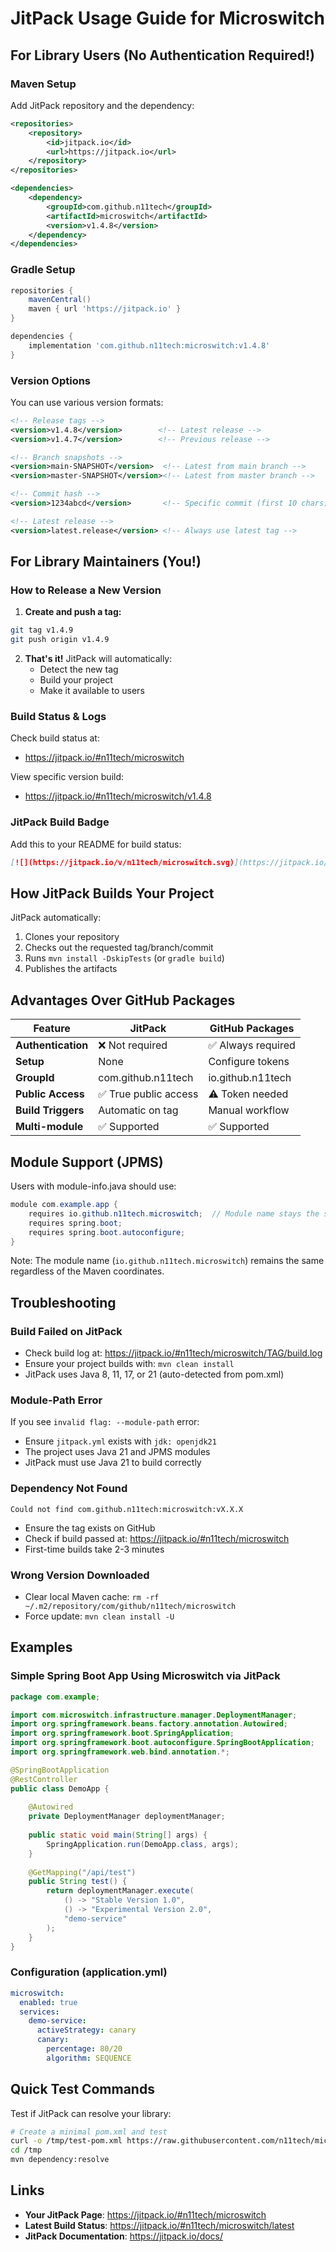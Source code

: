 # JitPack Usage Guide for Microswitch

## For Library Users (No Authentication Required!)

### Maven Setup

Add JitPack repository and the dependency:

```xml
<repositories>
    <repository>
        <id>jitpack.io</id>
        <url>https://jitpack.io</url>
    </repository>
</repositories>

<dependencies>
    <dependency>
        <groupId>com.github.n11tech</groupId>
        <artifactId>microswitch</artifactId>
        <version>v1.4.8</version>
    </dependency>
</dependencies>
```

### Gradle Setup

```gradle
repositories {
    mavenCentral()
    maven { url 'https://jitpack.io' }
}

dependencies {
    implementation 'com.github.n11tech:microswitch:v1.4.8'
}
```

### Version Options

You can use various version formats:

```xml
<!-- Release tags -->
<version>v1.4.8</version>        <!-- Latest release -->
<version>v1.4.7</version>        <!-- Previous release -->

<!-- Branch snapshots -->
<version>main-SNAPSHOT</version>  <!-- Latest from main branch -->
<version>master-SNAPSHOT</version><!-- Latest from master branch -->

<!-- Commit hash -->
<version>1234abcd</version>       <!-- Specific commit (first 10 chars) -->

<!-- Latest release -->
<version>latest.release</version> <!-- Always use latest tag -->
```

## For Library Maintainers (You!)

### How to Release a New Version

1. **Create and push a tag:**
```bash
git tag v1.4.9
git push origin v1.4.9
```

2. **That's it!** JitPack will automatically:
   - Detect the new tag
   - Build your project
   - Make it available to users

### Build Status & Logs

Check build status at:
- https://jitpack.io/#n11tech/microswitch

View specific version build:
- https://jitpack.io/#n11tech/microswitch/v1.4.8

### JitPack Build Badge

Add this to your README for build status:

```markdown
[![](https://jitpack.io/v/n11tech/microswitch.svg)](https://jitpack.io/#n11tech/microswitch)
```

## How JitPack Builds Your Project

JitPack automatically:
1. Clones your repository
2. Checks out the requested tag/branch/commit
3. Runs `mvn install -DskipTests` (or `gradle build`)
4. Publishes the artifacts

## Advantages Over GitHub Packages

| Feature | JitPack | GitHub Packages |
|---------|---------|-----------------|
| **Authentication** | ❌ Not required | ✅ Always required |
| **Setup** | None | Configure tokens |
| **GroupId** | com.github.n11tech | io.github.n11tech |
| **Public Access** | ✅ True public access | ⚠️ Token needed |
| **Build Triggers** | Automatic on tag | Manual workflow |
| **Multi-module** | ✅ Supported | ✅ Supported |

## Module Support (JPMS)

Users with module-info.java should use:

```java
module com.example.app {
    requires io.github.n11tech.microswitch;  // Module name stays the same!
    requires spring.boot;
    requires spring.boot.autoconfigure;
}
```

Note: The module name (`io.github.n11tech.microswitch`) remains the same regardless of the Maven coordinates.

## Troubleshooting

### Build Failed on JitPack
- Check build log at: https://jitpack.io/#n11tech/microswitch/TAG/build.log
- Ensure your project builds with: `mvn clean install`
- JitPack uses Java 8, 11, 17, or 21 (auto-detected from pom.xml)

### Module-Path Error
If you see `invalid flag: --module-path` error:
- Ensure `jitpack.yml` exists with `jdk: openjdk21`
- The project uses Java 21 and JPMS modules
- JitPack must use Java 21 to build correctly

### Dependency Not Found
```
Could not find com.github.n11tech:microswitch:vX.X.X
```
- Ensure the tag exists on GitHub
- Check if build passed at: https://jitpack.io/#n11tech/microswitch
- First-time builds take 2-3 minutes

### Wrong Version Downloaded
- Clear local Maven cache: `rm -rf ~/.m2/repository/com/github/n11tech/microswitch`
- Force update: `mvn clean install -U`

## Examples

### Simple Spring Boot App Using Microswitch via JitPack

```java
package com.example;

import com.microswitch.infrastructure.manager.DeploymentManager;
import org.springframework.beans.factory.annotation.Autowired;
import org.springframework.boot.SpringApplication;
import org.springframework.boot.autoconfigure.SpringBootApplication;
import org.springframework.web.bind.annotation.*;

@SpringBootApplication
@RestController
public class DemoApp {
    
    @Autowired
    private DeploymentManager deploymentManager;
    
    public static void main(String[] args) {
        SpringApplication.run(DemoApp.class, args);
    }
    
    @GetMapping("/api/test")
    public String test() {
        return deploymentManager.execute(
            () -> "Stable Version 1.0",
            () -> "Experimental Version 2.0",
            "demo-service"
        );
    }
}
```

### Configuration (application.yml)

```yaml
microswitch:
  enabled: true
  services:
    demo-service:
      activeStrategy: canary
      canary:
        percentage: 80/20
        algorithm: SEQUENCE
```

## Quick Test Commands

Test if JitPack can resolve your library:
```bash
# Create a minimal pom.xml and test
curl -o /tmp/test-pom.xml https://raw.githubusercontent.com/n11tech/microswitch/main/JITPACK_GUIDE.md
cd /tmp
mvn dependency:resolve
```

## Links

- **Your JitPack Page**: https://jitpack.io/#n11tech/microswitch
- **Latest Build Status**: https://jitpack.io/#n11tech/microswitch/latest
- **JitPack Documentation**: https://jitpack.io/docs/
